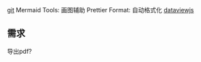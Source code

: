 
[git](git.md)
Mermaid Tools: 画图辅助
Prettier Format: 自动格式化
[dataviewjs](dataviewjs.md)

## 需求

导出pdf? 